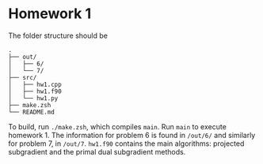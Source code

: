 # Homework 1

The folder structure should be

```text
.
├── out/
│   ├── 6/
│   └── 7/
├── src/
│   ├── hw1.cpp
│   ├── hw1.f90
│   └── hw1.py
├── make.zsh
└── README.md
```

To build, run `./make.zsh`, which compiles `main`.
Run `main` to execute homework 1.
The information for problem 6 is found in `/out/6/` and similarly for problem 7, in `/out/7`.
`hw1.f90` contains the main algorithms: projected subgradient and the primal dual subgradient methods.
